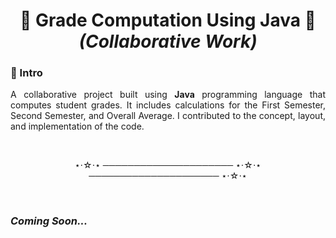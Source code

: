 <h1 align="center"><b>🌟 Grade Computation Using Java 🌟</b> <br> <i>(Collaborative Work)</i></h1>

### 💫 Intro
<p align="justify">A collaborative project built using <b>Java</b> programming language that computes student grades. It includes calculations for the First Semester, Second Semester, and Overall Average. I contributed to the concept, layout, and implementation of the code.</p>
<br>
<p align="center">⋆⋅☆⋅⋆ ───────────────────── ⋆⋅☆⋅⋆ ───────────────────── ⋆⋅☆⋅⋆</p>
<br>

### *Coming Soon...*
